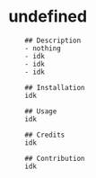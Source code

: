 # undefined
        
        ## Description 
        - nothing
        - idk
        - idk
        - idk
        
        ## Installation
        idk
        
        ## Usage 
        idk
        
        ## Credits 
        idk
        
        ## Contribution 
        idk
